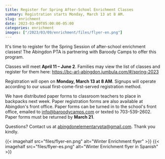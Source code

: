 ```yaml
--- 
title: Register for Spring After-School Enrichment Classes
summary: Registration starts Monday, March 13 at 8 AM.
slug: enrichment
date: 2023-03-09T05:00:00-05:00
categories: enrichment
images: ["/2023/03/09/enrichment/files/flyer-en.png"]
---
```


It's time to register for the Spring Session of after-school enrichment classes! The Abingdon PTA is partnering with Baroody Camps to offer this program.

Classes will meet **April 11 – June 2**. Families may view the list of classes and register for them here: https://bc-arl-abingdon.jumbula.com/#/spring-2023

Registration will open on **Monday, March 13 at 8 AM**. Signups will operate according to our usual first-come-first-served registration method.

We have distributed paper forms to classroom teachers to place in backpacks next week. Paper registration forms are also available at Abingdon's front office. Paper forms can be turned in to the school's front office, emailed to info@baroodycamps.com or texted to 703-539-2602. Paper forms must be returned by **March 21**.

Questions? Contact us at abingdonelementarypta@gmail.com. Thank you kindly.

{{< imagehalf src="files/flyer-en.png" alt="Winter Enrichment flyer" >}}
{{< imagehalf src="files/flyer-es.png" alt="Winter Enrichment flyer in Spanish" >}}